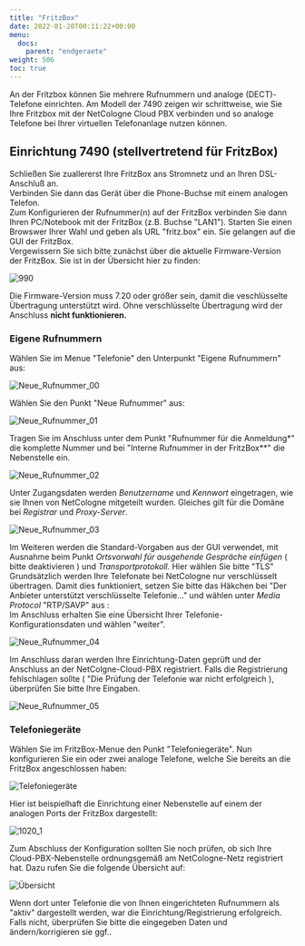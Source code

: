```yaml
---
title: "FritzBox"
date: 2022-01-20T00:11:22+00:00
menu:
  docs:
    parent: "endgeraete"
weight: 506
toc: true
---
```


An der Fritzbox können Sie mehrere Rufnummern und analoge (DECT)-Telefone einrichten. Am Modell der 7490 zeigen wir schrittweise, wie Sie Ihre Fritzbox mit der NetCologne Cloud PBX verbinden und so analoge Telefone bei Ihrer virtuellen Telefonanlage nutzen können. 

## Einrichtung 7490 (stellvertretend für FritzBox)

Schließen Sie zuallererst Ihre FritzBox ans Stromnetz und an Ihren DSL-Anschluß an. <br>
Verbinden Sie dann das Gerät über die Phone-Buchse mit einem analogen Telefon. <br>
Zum Konfigurieren der Rufnummer(n) auf der FritzBox verbinden Sie dann Ihren PC/Notebook mit der FritzBox (z.B. Buchse "LAN1").
Starten Sie einen Browswer Ihrer Wahl und geben als URL "fritz.box" ein. Sie gelangen auf die GUI der FritzBox. <br>
Vergewissern Sie sich bitte zunächst über die aktuelle Firmware-Version der FritzBox. Sie ist in der Übersicht hier zu finden: <br>

![990](https://user-images.githubusercontent.com/99875491/178981706-bc0b0d42-3db4-447f-9331-78639f1ccf97.png)

Die Firmware-Version muss 7.20 oder größer sein, damit die veschlüsselte Übertragung unterstützt wird. Ohne verschlüsselte Übertragung wird der Anschluss **nicht funktionieren.** <br>

### Eigene Rufnummern

Wählen Sie im Menue "Telefonie" den Unterpunkt "Eigene Rufnummern" aus: <br>

![Neue_Rufnummer_00](https://user-images.githubusercontent.com/99875491/201092217-89587ea6-82ed-4635-be3f-c40a24497ee6.jpeg)

Wählen Sie den Punkt "Neue Rufnummer" aus: <br>

![Neue_Rufnummer_01](https://user-images.githubusercontent.com/99875491/201092297-b9667ad6-c995-4a15-b7d1-8fd56674cf60.jpeg)

Tragen Sie im Anschluss unter dem Punkt "Rufnummer für die Anmeldung*" die komplette Nummer und bei "Interne Rufnummer in der FritzBox**" die Nebenstelle ein. <br>

![Neue_Rufnummer_02](https://user-images.githubusercontent.com/99875491/201092383-84d27a88-35ca-4e5c-acd0-4d91d0bf99cd.jpeg)

Unter Zugangsdaten werden *Benutzername* und *Kennwort* eingetragen, wie sie Ihnen von NetCologne mitgeteilt wurden. Gleiches gilt für die Domäne bei *Registrar* und *Proxy-Server*. <br>

![Neue_Rufnummer_03](https://user-images.githubusercontent.com/99875491/201092427-f4b21471-b3bb-4552-a5b5-a27df4bb702a.jpeg)
<br>

Im Weiteren werden die Standard-Vorgaben aus der GUI verwendet, mit Ausnahme beim Punkt  *Ortsvorwahl für ausgehende Gespräche einfügen* ( bitte deaktivieren ) und *Transportprotokoll*. Hier wählen Sie bitte "TLS" <br>
Grundsätzlich werden Ihre Telefonate bei NetCologne nur verschlüsselt übertragen. Damit dies funktioniert, setzen Sie bitte das Häkchen bei "Der Anbieter unterstützt verschlüsselte Telefonie..." und wählen unter *Media Protocol* "RTP/SAVP" aus : <br>
Im Anschluss erhalten Sie eine Übersicht Ihrer Telefonie-Konfigurationsdaten und wählen "weiter". <br>

![Neue_Rufnummer_04](https://user-images.githubusercontent.com/99875491/201093147-2b0b91fd-a875-452c-a4bc-f02927fe450a.jpeg)

Im Anschluss daran werden Ihre Einrichtung-Daten geprüft und der Anschluss an der NetColgne-Cloud-PBX registriert. Falls die Registrierung fehlschlagen sollte ( "Die Prüfung der Telefonie war nicht erfolgreich ), überprüfen Sie bitte Ihre Eingaben.

![Neue_Rufnummer_05](https://user-images.githubusercontent.com/99875491/201092479-96a95773-a04a-441c-b140-c8df68e1ea66.jpeg)

### Telefoniegeräte

Wählen Sie im FritzBox-Menue den Punkt "Telefoniegeräte". Nun konfigurieren Sie ein oder zwei analoge Telefone, welche Sie bereits an die FritzBox angeschlossen haben: <br>

![Telefoniegeräte](https://user-images.githubusercontent.com/98753538/179159967-b3a54cef-8b88-44ae-9fed-0824e97f7455.jpg)

Hier ist beispielhaft die Einrichtung einer Nebenstelle auf einem der analogen Ports der FritzBox dargestellt: <br>

![1020_1](https://user-images.githubusercontent.com/99875491/178979352-f70e296d-3276-4f4c-99e5-1901b4213e98.png)

Zum Abschluss der Konfiguration sollten Sie noch prüfen, ob sich Ihre Cloud-PBX-Nebenstelle ordnungsgemäß am NetCologne-Netz registriert hat.
Dazu rufen Sie die folgende Übersicht auf: <br>

![Übersicht](https://user-images.githubusercontent.com/98753538/179160026-eb870bf3-d938-4bb2-b0cd-98f7ed04185c.jpg)

Wenn dort unter Telefonie die von Ihnen eingerichteten Rufnummern als "aktiv" dargestellt werden, war die Einrichtung/Registrierung erfolgreich. <br>
Falls nicht, überprüfen Sie bitte die eingegeben Daten und ändern/korrigieren sie ggf.. <br>
